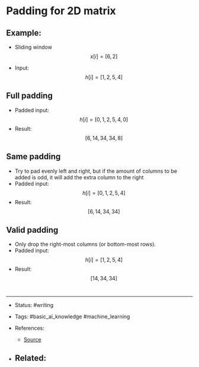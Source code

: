 # Padding for 2D matrix

## Example:
- Sliding window
$$
x[i] = [6, 2]
$$

- Input:
$$
h[i] = [1, 2, 5, 4]
$$
## Full padding

- Padded input:
$$
h[i] = [0, 1, 2, 5, 4, 0]
$$
- Result:
$$
[6, 14, 34, 34,  8]
$$

## Same padding
-  Try to pad evenly left and right, but if the amount of columns to be added is odd, it will add the extra column to the right
- Padded input:
$$
h[i] = [0, 1, 2, 5, 4]
$$
- Result:
$$
[6, 14, 34, 34]
$$

## Valid padding
- Only drop the right-most columns (or bottom-most rows).
- Padded input:
$$
h[i] = [1, 2, 5, 4]
$$
- Result:
$$
[14, 34, 34]
$$










# 

---
- Status: #writing

- Tags: #basic_ai_knowledge #machine_learning 

- References:
	- [Source](https://www.geeksforgeeks.org/types-of-padding-in-convolution-layer/)

- Related:
	- 